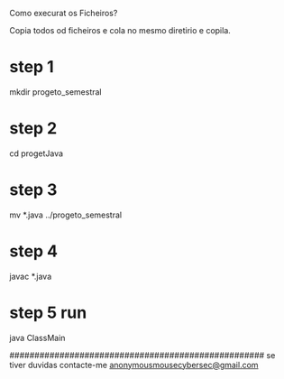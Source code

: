 Como execurat os Ficheiros?

Copia todos od ficheiros e cola no mesmo diretirio e copila.
# step 1
mkdir progeto_semestral
# step 2
cd progetJava
# step 3
mv *.java ../progeto_semestral
# step 4
javac *.java
# step 5 run
java ClassMain

###################################################
se tiver duvidas contacte-me anonymousmousecybersec@gmail.com
